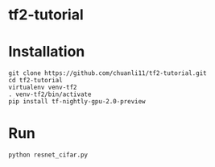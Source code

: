 # tf2-tutorial


# Installation

```
git clone https://github.com/chuanli11/tf2-tutorial.git
cd tf2-tutorial
virtualenv venv-tf2
. venv-tf2/bin/activate
pip install tf-nightly-gpu-2.0-preview
```


# Run
```
python resnet_cifar.py
```